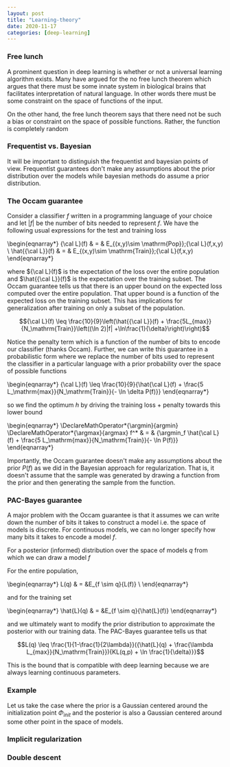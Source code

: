```yaml
---
layout: post
title: "Learning-theory"
date: 2020-11-17
categories: [deep-learning]
---
```



### Free lunch

A prominent question in deep learning is whether or not a universal learning algorithm exists. Many have argued for the no free lunch theorem which argues that there must be some innate system in biological brains that facilitates interpretation of natural language. In other words there must be some constraint on the space of functions of the input.


On the other hand, the free lunch theorem says that there need not be such a bias or constraint on the space of possible functions. Rather, the function is completely random

### Frequentist vs. Bayesian

It will be important to distinguish the frequentist and bayesian points of view. Frequentist guarantees don't make any assumptions about the prior distribution over the models while bayesian methods do assume a prior distribution.

### The Occam guarantee

Consider a classifier $f$ written in a programming language of your choice and let $|f|$ be the number of bits needed to represent $f$. We have the following usual expressions for the test and training loss

\begin{eqnarray*}
{\cal L}(f)  & = &  E_{(x,y)\sim \mathrm{Pop}}\;{\cal L}(f,x,y) \\
\hat{{\cal L}}(f) & = & E_{(x,y)\sim \mathrm{Train}}\;{\cal L}(f,x,y)
\end{eqnarray*}

where ${\cal L}(f)$ is the expectation of the loss over the entire population and $\hat{{\cal L}}(f)$ is the expectation over the training subset. The Occam guarantee tells us that there is an upper bound on the expected loss computed over the entire population. That upper bound is a function of the expected loss on the training subset. This has implications for generalization after training on only a subset of the population.

$${\cal L}(f) \leq \frac{10}{9}\left(\hat{{\cal L}}(f) + \frac{5L_{max}}{N_\mathrm{Train}}\left((\ln 2)|f| +\ln\frac{1}{\delta}\right)\right)$$

Notice the penalty term which is a function of the number of bits to encode our classifier (thanks Occam). Further, we can write this guarantee in a probabilistic form where we replace the number of bits used to represent the classifier in a particular language with a prior probability over the space of possible functions

\begin{eqnarray*}
{\cal L}(f) \leq \frac{10}{9}{\hat{\cal L}(f) + \frac{5 L_\mathrm{max}}{N_\mathrm{Train}}{- \ln \delta P(f)}}
\end{eqnarray*}

so we find the optimum $h$ by driving the training loss + penalty towards this lower bound

\begin{eqnarray*}
\DeclareMathOperator*{\argmin}{argmin}
\DeclareMathOperator*{\argmax}{argmax}
f^* & = & {\argmin_f \hat{\cal L}(f) + \frac{5 L_\mathrm{max}}{N_\mathrm{Train}}{- \ln P(f)}}
\end{eqnarray*}

Importantly, the Occam guarantee doesn't make any assumptions about the prior $P(f)$ as we did in the Bayesian approach for regularization. That is, it doesn't assume that the sample was generated by drawing a function from the prior and then generating the sample from the function.

### PAC-Bayes guarantee

A major problem with the Occam guarantee is that it assumes we can write down the number of bits it takes to construct a model i.e. the space of models is discrete. For continuous models, we can no longer specify how many bits it takes to encode a model $f$.

For a posterior (informed) distribution over the space of models $q$ from which we can draw a model $f$

For the entire population,

\begin{eqnarray*}
  L(q) & =  &E_{f \sim q}{L(f)} \\
\end{eqnarray*}

and for the training set

\begin{eqnarray*}
  \hat{L}(q) & =  &E_{f \sim q}{\hat{L}(f)}
\end{eqnarray*}

and we ultimately want to modify the prior distribution to approximate the posterior with our training data. The PAC-Bayes guarantee tells us that

$$L(q) \leq \frac{1}{1-\frac{1}{2\lambda}}({\hat{L}(q) + \frac{\lambda L_{max}}{N_\mathrm{Train}}){KL(q,p) + \ln \frac{1}{\delta}}}$$

This is the bound that is compatible with deep learning because we are always learning continuous parameters.

### Example

Let us take the case where the prior is a Gaussian centered around the initialization point $\Phi_{init}$ and the posterior is also a Gaussian centered around some other point in the space of models.

### Implicit regularization

### Double descent


```code

```
